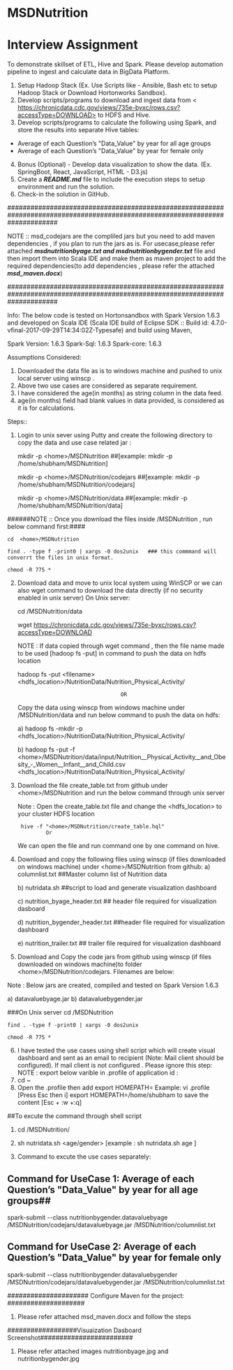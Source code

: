 # MSDNutrition

# Interview Assignment 

To demonstrate skillset of ETL, Hive and Spark. Please develop automation pipeline to ingest and calculate data in BigData Platform. 

1. Setup Hadoop Stack (Ex. Use Scripts like - Ansible, Bash etc to setup Hadoop Stack or Download Hortonworks Sandbox).
2. Develop scripts/programs to download and ingest data from < https://chronicdata.cdc.gov/views/735e-byxc/rows.csv?accessType=DOWNLOAD>
to HDFS and Hive. 
3. Develop scripts/programs to calculate the following using Spark, and store the results into separate Hive tables:
- Average of each Question’s "Data_Value" by year for all age groups
- Average of each Question’s "Data_Value" by year for female only
4. Bonus (Optional) - Develop data visualization to show the data. (Ex. SpringBoot, React, JavaScript, HTML - D3.js)
5. Create a ***README.md*** file to include the execution steps to setup environment and run the solution.
6. Check-in the solution in GitHub.

#############################################################################################################################

NOTE ::
msd_codejars are the compliled jars but you need to add maven dependencies , if you plan to run the jars as is. For usecase,please refer attached  ***msdnutritionbyage.txt and msdnutritionbygender.txt*** file and then import them into Scala IDE and make them as maven project to add the required dependencies(to add dependencies , please refer the attached ***msd_maven.docx***)


#############################################################################################################################


Info:
The below code is tested on Hortonsandbox with Spark Version 1.6.3 and developed on Scala IDE (Scala IDE build of Eclipse SDK :: Build id: 4.7.0-vfinal-2017-09-29T14:34:02Z-Typesafe) and build using Maven,

Spark Version: 1.6.3
Spark-Sql: 1.6.3
Spark-core: 1.6.3

Assumptions Considered:

1) Downloaded the data file as is to windows machine and pushed to unix local server using winscp .
2) Above two use cases are considered as separate requirement.
3) I have considered the age(in months) as string column in the data feed.
4) age(in months) field had blank values in data provided, is considered as it is for calculations. 

Steps::

1) Login to unix sever using Putty and create the following directory to copy the data and use case related jar :

    mkdir -p \<home\>/MSDNutrition  ##[example: mkdir -p /home/shubham/MSDNutrition]
    
    mkdir -p \<home\>/MSDNutrition/codejars ##[example: mkdir -p /home/shubham/MSDNutrition/codejars]
    
    mkdir -p \<home\>/MSDNutrition/data ##[example: mkdir -p /home/shubham/MSDNutrition/data] 

######NOTE :: Once you download the files inside <home>/MSDNutrition , run below command first:####
    
    cd  <home>/MSDNutrition
    
    find . -type f -print0 | xargs -0 dos2unix   ### this commmand will converrt the files in unix format.
    
    chmod -R 775 *

2) Download data and move to unix local system using WinSCP or we can also wget command to download the data directly (if no security enabled in unix server) 
On Unix server:

    cd <home>/MSDNutrition/data
    
    wget https://chronicdata.cdc.gov/views/735e-byxc/rows.csv?accessType=DOWNLOAD
 
    NOTE : If data copied through wget command , then the file name made to be used [hadoop fs -put] in command to push the data on hdfs location
    
    hadoop fs -put \<filename\> <hdfs_location>/NutritionData/Nutrition_Physical_Activity/
 
                                        OR
    Copy the data using winscp from windows machine under <home>/MSDNutrition/data and run below command to push the data on hdfs:

    a) hadoop fs -mkdir -p \<hdfs_location\>/NutritionData/Nutrition_Physical_Activity/
    
    b) hadoop fs -put -f \<home\>/MSDNutrition/data/input/Nutrition__Physical_Activity__and_Obesity_-_Women__Infant__and_Child.csv <hdfs_location>/NutritionData/Nutrition_Physical_Activity/ 

3) Download the file create_table.txt from github under \<home\>/MSDNutrition and run the below command through unix server

    Note : Open the create_table.txt file and change the <hdfs_location> to your cluster HDFS location

        hive -f "<home>/MSDNutrition/create_table.hql"
                Or

    We can open the file and run command one by one command on hive.

4) Download and copy the following files using winscp (if files downloaded on windows machine) under \<home\>/MSDNutrition from github:
    a) columnlist.txt ##Master column list of Nutrition data
    
    b) nutridata.sh ##script to load and generate visualization dashboard
    
    c) nutrition_byage_header.txt ## header file required for visualization dasboard
    
    d) nutrition_bygender_header.txt ##header file required for visualization dashboard
    
    e) nutrition_trailer.txt ## trailer file required for visualization dashboard

5) Download and Copy the code jars from github using winscp (if files downloaded on windows machine)to folder \<home\>/MSDNutrition/codejars. Filenames are below:

Note : Below jars are created, compiled and tested on Spark Version 1.6.3

a) datavaluebyage.jar
b) datavaluebygender.jar

###On Unix server
    cd  <home>/MSDNutrition
    
    find . -type f -print0 | xargs -0 dos2unix
    
    chmod -R 775 *


6) I have tested the use cases using shell script which will create visual dashboard and sent as an email to recipient (Note: Mail client should be configured). If mail client is not configured . Please ignore this step:
NOTE : export below varible in .profile of application id :
1) cd ~ 
2) Open the .profile then add export HOMEPATH=<home> 
    Example: vi .profile 
    [Press Esc then i] 
    export HOMEPATH=/home/shubham 
    to save the content [Esc + :w +:q]	

##To excute the command through shell script

1) cd <home>/MSDNutrition/
2) sh nutridata.sh <age/gender> [example : sh nutridata.sh age ]

7) Command to excute the use cases separately:
## Command for UseCase 1: Average of each Question’s "Data_Value" by year for all age groups##
spark-submit --class nutritionbygender.datavaluebyage <home>/MSDNutrition/codejars/datavaluebyage.jar <home>/MSDNutrition/columnlist.txt

## Command for UseCase 2: Average of each Question’s "Data_Value" by year for female only ##
spark-submit --class nutritionbygender.datavaluebygender <home>/MSDNutrition/codejars/datavaluebygender.jar <home>/MSDNutrition/columnlist.txt

##################### Configure Maven for the project: ####################

1) Please refer attached msd_maven.docx and follow the steps 
  
##################Visuaization Dasboard Screenshot########################

1) Please refer attached images nutritionbyage.jpg and nutritionbygender.jpg

